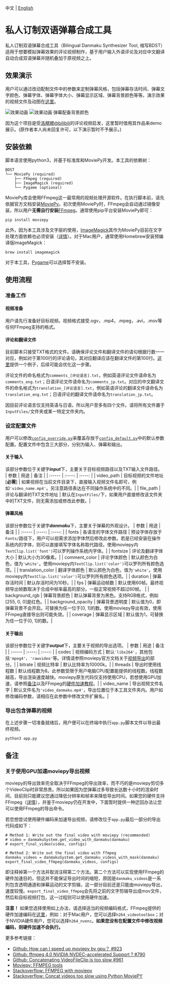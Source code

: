 中文 | [English](README_EN.md)

# 私人订制双语弹幕合成工具
私人订制双语弹幕合成工具（Bilingual Danmaku Synthesizer Tool, 缩写BDST）适用于想要模拟弹幕效果的评论视频制作，基于用户输入外语评论及对应中文翻译自动合成双语弹幕并随机叠加于原视频之上。

## 效果演示
用户可以通过改动配制文件中的参数来定制弹幕风格，包括弹幕存活时间、弹幕文字颜色、弹幕字体、弹幕字体大小、弹幕显示区域、弹幕背景颜色等等。演示效果的视频文件及动图在[这里](./Demo)。

![效果动画](./Demo/demo.gif)
![效果动画 弹幕配备背景颜色](./Demo/demo_bkgd.gif)

因为这个项目是受[洛飕飕@bilibili](https://space.bilibili.com/2505015)的评论视频启发，这里暂时借用其作品来demo展示。(原作者本人尚未回复许可，以下演示暂时不予展示。)

<!-- ![真实效果动画](./Demo/sousou_work.gif) -->
<!-- ![真实效果动画 弹幕配备背景颜色](./Demo/sousou_work_bkgd.gif) -->

## 安装依赖
脚本语言使用python3，并基于标准库和MoviePy开发。本工具的依赖树：
```
BDST
└── MoviePy (required)
    ├── FFmpeg (required)
    ├── ImageMagick (required)
    └── Pygame (optional)
```

MoviePy库会使用FFmpeg这一最常用的视频处理开源软件。在执行脚本前，请先依据官方文档安装[MoviePy](https://zulko.github.io/moviepy/install.html)。初次使用MoviePy时，FFmpeg会自动通过镜像安装，所以用户**无需自行安装**[FFmpeg](https://ffmpeg.org/download.html)。通常使用pip平台安装MoviePy即可：
```
pip install moviepy
```

此外，因为本工具涉及文字层的使用，[ImageMagick](https://www.imagemagick.org/script/download.php)其作为MoviePy目前在文字处理方面依赖也必须安装（[详情](https://zulko.github.io/moviepy/install.html#other-optional-but-useful-dependencies)）。对于Mac用户，通常使用Homebrew安装预编译版ImageMagick：
```
brew install imagemagick
```

对于本工具，[Pygame](https://www.pygame.org/wiki/GettingStarted)可以选择暂不安装。

## 使用流程
### 准备工作
#### 视频准备
用户请先行准备好目标视频。视频格式接受.ogv，.mp4，.mpeg，.avi，.mov等任何FFmpeg支持的格式。

#### 评论和翻译文件
目前脚本只接受TXT格式的文件。请确保评论文件和翻译文件的语句根据行数一一对应，例如对于第100行的评论语句，其对应翻译应该在翻译文件的第100行。[这里](InputFiles_example/)提供一个例子，后续可能会优化这一步骤。

评论文件的命名格式为```comments_[评论语言].txt```，例如英语评论文件请命名为```comments_eng.txt```；日语评论文件请命名为```comments_jp.txt```。对应的中文翻译文件的命名格式为```translation_[评论语言].txt```，例如英语评论的翻译文件请命名为```translation_eng.txt```；日语评论的翻译文件请命名为```translation_jp.txt```。

因目前评论语言仅支持英语与日语，所以用户至多有四个文件。请将所有文件置于```InputFiles/```文件夹或某一特定文件夹内。

### 设定配置文件
用户可以修改[```config_override.py```](config_override.py)来覆盖存放于[```config_default.py```](config_default.py)中的默认参数配置。配置文件中包含三大部分，分别为输入、弹幕和输出。

#### 关于输入
该部分参数位于关键字***input***下，主要关于目标视频路径以及TXT输入文件路径。
| 参数 | 用途 | 备注 |
| :----- | :----: | :----: |
| video_path | 目标视频的文件地址[**必需**] | 如果视频在当前文件目录下，直接输入视频文件名即可，例如```'video_name.mp4'```，另注意路径表达在不同操作系统中的不同。|
| file_path | 评论与翻译的TXT文件地址 | 默认在```InputFiles/```下，如果用户直接修改该文件夹中的TXT文件，则无需添加或修改此参数。|

#### 弹幕风格
该部分参数位于关键字***danmaku***下，主要关于弹幕的外观设计。
| 参数 | 用途 | 备注 |
| :----- | :----: | :----: |
| fonts | 各语言的字体文件路径 | 预设字体存放于```Fonts/```路径下，用户可以视需求添加字体然后修改此参数。若是已经安装在操作系统内的字体，则可以直接填写字体名称取代路径。使用moviepy内```TextClip.list('font')```可以罗列操作系统内字体。|
| fontsize | 评论及翻译字体大小 | 默认大小为30像素。|
| comment_color | 评论字体颜色 | 默认颜色为白色，值为```'white'```。使用moviepy内```TextClip.list('color')```可以罗列所有颜色选项。|
| translation_color | 翻译字体颜色 | 默认颜色为白色，值为```'white'```。使用moviepy内```TextClip.list('color')```可以罗列所有颜色选项。|
| duration | 弹幕存活时间 | 默认存活时间为10秒。|
| fps | 弹幕运动帧数 | 默认使用60帧。最终视频导出帧数取决于合成中帧率最高的部分。一般正常视频不超过60帧。 |
| background_rgb | 弹幕背景颜色 | 默认弹幕背景为黑色。支持RGB格式，例如[255, 0, 0]是红色。|
| background_opacity | 弹幕背景透明度 | 默认值为0，即弹幕背景不会开启。可替换为任一位于[0, 1]的数。使用moviepy导出有效，使用FFmpeg直接导出则可能失效。|
| coverage | 弹幕显示区域 | 默认值为1，可替换为任一位于(0, 1]的数。|

#### 关于输出
该部分参数位于关键字***output***下，主要关于视频的导出选项。
| 参数 | 用途 | 备注 |
| :----- | :----: | :----: |
| codec | 视频编码方式 | 默认```'libx264'```，其他包括```'mpeg4'```、```'rawvideo'```等。详情请参照moviepy官方文档关于[视频导出](https://zulko.github.io/moviepy/ref/VideoClip/VideoClip.html#moviepy.video.VideoClip.ImageClip.write_videofile)的部分。|
| bitrate | 视频比特率 | 默认比特率为10000k。|
| threads | 导出时使用线程数 | 默认线程数为8。此参数受限于用户电脑CPU配置能提供的线程数。线程数越高，导出渲染速度越快。moviepy原生代码仅支持使用CPU，若想使用GPU加速，请参照[备注](#关于使用GPU加速moviepy导出视频)以及FFmpeg的[硬件加速教程](https://trac.ffmpeg.org/wiki/HWAccelIntro)。|
| video_name | 导出视频文件名字 | 默认文件名为```'video_danmaku.mp4'```，导出位置位于本工具文件夹内。用户如修改编码参数，请相应在此参数中修改文件扩展名。|

### 导出包含弹幕的视频
在上述步骤一切准备就绪后，用户便可以在终端中执行```app.py```脚本文件以导出最终视频。
```
python3 app.py
```

## 备注

### 关于使用GPU加速moviepy导出视频
moviepy的导出效率完全取决于FFmpeg的导出效率，而不巧的是moviepy剪切多个VideoClip时非常昂贵。所以如果因为您弹幕过多导致长达数十小时的渲染时间，目前则只能建议您通过降低分辨率和帧率来降低导出时间。如果您的硬件支持FFmpeg（[详情](https://trac.ffmpeg.org/wiki/HWAccelIntro)），并鉴于moviepy仍在开发中，下面暂时提供一种迂回办法让您可以使用FFmpeg的导出命令。

若您想尝试使用硬件编码来加速导出视频，请修改位于```app.py```最后一部分的导出代码成如下：
```
# Method 1: Write out the final video with moviepy (recommended)
# video = danmakuSystem.get_video_with_danmaku(danmaku)
# export_final_video(video, configs)

# Method 2: Write out the final video with ffmpeg 
danmaku_videos = danmakuSystem.get_danmaku_videos_with_mask(danmaku)
export_final_video_ffmpeg(danmaku_videos, configs)
```
即注释掉第一个方法并取消注释第二个方法。第二个方法可以实现使用FFmpeg的硬件加速目的，但这并不能保证导出时间的缩短，原因是```danmaku_videos```是一系列包含透明通道和弹幕运动的文字剪辑，这一部分目前还是只能由moviepy导出，速度较慢。```export_final_video_ffmpeg```会先将之前的文字剪辑导出成mov文件，然后和目标视频打包，这一过程则可以使用硬件加速。

**注意！** 
如果您选择使用如上办法，请选择适当的视频编码格式，FFmpeg提供的硬件加速编码在[这里](https://trac.ffmpeg.org/wiki/HWAccelIntro)，例如：对于Mac用户，您可以选择```h264_videotoolbox```；对于NVIDIA硬件用户，您可以选择```h264_nvenc```。**如果您没有在配置文件中修改视频编码，则硬件加速不会执行。**

更多参考链接：
* [Github: How can I speed up moviepy by gpu？ #923](https://github.com/Zulko/moviepy/issues/923)
* [Github: ffmpeg 4.0 NVIDIA NVDEC-accelerated Support ? #790](https://github.com/Zulko/moviepy/issues/790)
* [Github: Concatenating VideoFileClip is too slow #961](https://github.com/Zulko/moviepy/issues/961)
* [Moviepy: FFMPEG tools](https://zulko.github.io/moviepy/ref/ffmpeg.html)
* [Stackoverflow: FFMPEG with moviepy](https://stackoverflow.com/questions/63837260/ffmpeg-with-moviepy)
* [Stackoverflow: Concat videos too slow using Python MoviePY](https://stackoverflow.com/questions/56413813/concat-videos-too-slow-using-python-moviepy)




